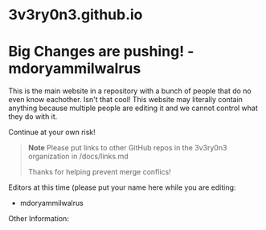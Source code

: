 # 3v3ry0n3.github.io

# Big Changes are pushing! - mdoryammilwalrus

This is the main website in a repository with a bunch of people that do no even know eachother. Isn't that cool!
This website may literally contain anything because multiple people are editing it and we cannot control what they do with it.

Continue at your own risk!

> **Note**
> Please put links to other GitHub repos in the 3v3ry0n3 organization in /docs/links.md
>
> Thanks for helping prevent merge conflics!


Editors at this time (please put your name here while you are editing:
- mdoryammilwalrus

Other Information:
